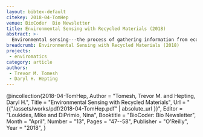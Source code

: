 ```yaml
---
layout: bibtex-default
citekey: 2018-04-TomHep
venue: BioCoder  Bio Newsletter
title: Environmental Sensing with Recycled Materials (2018)
abstract: >-
  Environmental sensing---the process of gathering information from ecological systems---is an essential part of ecology and sustainable agriculture. However, sensors can be expensive and difficult for citizen scientists to obtain, even though their parts are all around us, in the form of technological waste. When a gadget breaks, it is often easier and cheaper to throw it away and purchase a new one than to attempt to repair it. Citizen scientists can take advantage of this unfortunate by-product of ``throw away culture'' by harvesting the sensor technology that is often found in e-waste. In this article, we discuss an approach to the development of such sensors.
breadcrumb: Environmental Sensing with Recycled Materials (2018)
projects:
 - enviromatics
category: article
authors:
 - Trevor M. Tomesh 
 - Daryl H. Hepting 
---
```

@incollection{2018-04-TomHep,
	Author =  "Tomesh, Trevor M. and Hepting, Daryl H.",
	Title =  "Environmental Sensing with Recycled Materials",
	Url = \"{{"/assets/works/pdf/2018-04-TomHep.pdf" | absolute_url }}\",
	Editor =  "Loukides, Mike and DiPrimio, Nina",
	Booktitle =  "BioCoder: Bio Newsletter",
	Month =  "April",
	Number =  "13",
	Pages =  "47--58",
	Publisher =  "O'Reilly",
	Year =  "2018",
}
